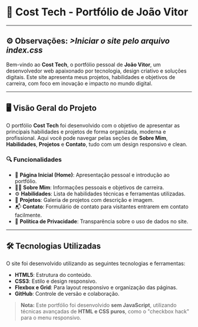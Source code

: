 # 🚀 Cost Tech - Portfólio de João Vitor
---

## ⚙️ Observações: *>Iniciar o site pelo arquivo **index.css***

Bem-vindo ao **Cost Tech**, o portfólio pessoal de **João Vitor**, um desenvolvedor web apaixonado por tecnologia, design criativo e soluções digitais. Este site apresenta meus projetos, habilidades e objetivos de carreira, com foco em inovação e impacto no mundo digital.

---

## 🖥️ **Visão Geral do Projeto**

O portfólio **Cost Tech** foi desenvolvido com o objetivo de apresentar as principais habilidades e projetos de forma organizada, moderna e profissional. Aqui você pode navegar pelas seções de **Sobre Mim**, **Habilidades**, **Projetos** e **Contato**, tudo com um design responsivo e clean.

### **🔍 Funcionalidades**
- 📄 **Página Inicial (Home)**: Apresentação pessoal e introdução ao portfólio.
- 🧑‍💻 **Sobre Mim**: Informações pessoais e objetivos de carreira.
- ⚙️ **Habilidades**: Lista de habilidades técnicas e ferramentas utilizadas.
- 📂 **Projetos**: Galeria de projetos com descrição e imagem.
- 📬 **Contato**: Formulário de contato para visitantes entrarem em contato facilmente.
- 🔐 **Política de Privacidade**: Transparência sobre o uso de dados no site.

---

## 🛠️ **Tecnologias Utilizadas**

O site foi desenvolvido utilizando as seguintes tecnologias e ferramentas:

- **HTML5**: Estrutura do conteúdo.
- **CSS3**: Estilo e design responsivo.
- **Flexbox e Grid**: Para layout responsivo e organização das páginas.
- **GitHub**: Controle de versão e colaboração.

> **Nota:** Este portfólio foi desenvolvido **sem JavaScript**, utilizando técnicas avançadas de **HTML e CSS puros**, como o "checkbox hack" para o menu responsivo.